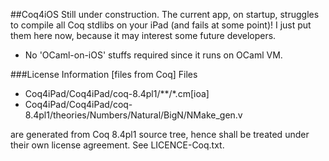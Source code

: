 ##Coq4iOS
Still under construction. The current app, on startup, struggles to compile all Coq stdlibs on your iPad (and fails at some point)!
I just put them here now, because it may interest some future developers.

* No 'OCaml-on-iOS' stuffs required since it runs on OCaml VM.

###License Information [files from Coq]
Files

* Coq4iPad/Coq4iPad/coq-8.4pl1/**/*.cm[ioa]
* Coq4iPad/Coq4iPad/coq-8.4pl1/theories/Numbers/Natural/BigN/NMake_gen.v

are generated from Coq 8.4pl1 source tree, hence shall be treated under their own license agreement.
See LICENCE-Coq.txt.
